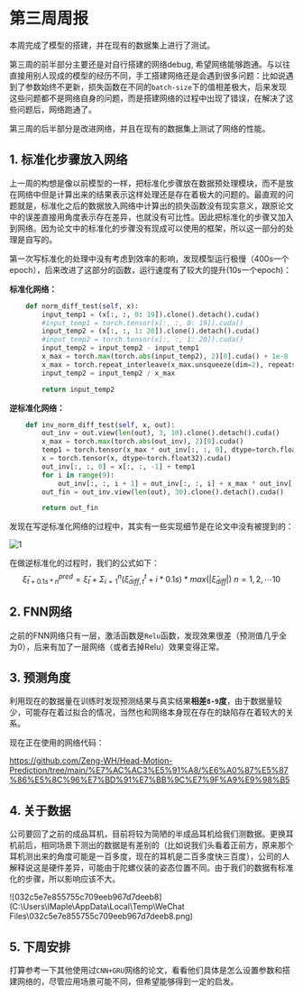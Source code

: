 # 第三周周报

本周完成了模型的搭建，并在现有的数据集上进行了测试。

第三周的前半部分主要还是对自行搭建的网络debug, 希望网络能够跑通。与以往直接用别人现成的模型的经历不同，手工搭建网络还是会遇到很多问题：比如说遇到了参数始终不更新，损失函数在不同的`batch-size`下的值相差极大，后来发现这些问题都不是网络自身的问题，而是搭建网络的过程中出现了错误，在解决了这些问题后，网络跑通了。

第三周的后半部分是改进网络，并且在现有的数据集上测试了网络的性能。

## 1. 标准化步骤放入网络

上一周的构想是像以前模型的一样，把标准化步骤放在数据预处理模块，而不是放在网络中但是计算出来的结果表示这样处理还是存在着极大的问题的。最直观的问题就是，标准化之后的数据放入网络中计算出的损失函数没有现实意义，跟原论文中的误差直接用角度表示存在差异，也就没有可比性。因此把标准化的步骤又加入到网络。因为论文中的标准化的步骤没有现成可以使用的框架，所以这一部分的处理是自写的。

第一次写标准化的处理中没有考虑到效率的影响，发现模型运行极慢（400s一个epoch），后来改进了这部分的函数，运行速度有了较大的提升(10s一个epoch)：

**标准化网络：**

```python
    def norm_diff_test(self, x):
        input_temp1 = (x[:, :, 0: 19]).clone().detach().cuda()
        #input_temp1 = torch.tensor(x[:, :, 0: 19]).cuda()
        input_temp2 = (x[:, :, 1: 20]).clone().detach().cuda()
        #input_temp2 = torch.tensor(x[:, :, 1: 20]).cuda()
        input_temp2 = input_temp2 - input_temp1
        x_max = torch.max(torch.abs(input_temp2), 2)[0].cuda() + 1e-8
        x_max = torch.repeat_interleave(x_max.unsqueeze(dim=2), repeats=19, dim=2).cuda()
        input_temp2 = input_temp2 / x_max

        return input_temp2
```

**逆标准化网络：**

```python
    def inv_norm_diff_test(self, x, out):
        out_inv = out.view(len(out), 3, 10).clone().detach().cuda()
        x_max = torch.max(torch.abs(out_inv), 2)[0].cuda()
        temp1 = torch.tensor(x_max * out_inv[:, :, 0], dtype=torch.float32).cuda()
        x = torch.tensor(x, dtype=torch.float32).cuda()
        out_inv[:, :, 0] = x[:, :, -1] + temp1
        for i in range(9):
            out_inv[:, :, i + 1] = out_inv[:, :, i] + x_max * out_inv[:, :, i + 1]
        out_fin = out_inv.view(len(out), 30).clone().detach().cuda()

        return out_fin
```

发现在写逆标准化网络的过程中，其实有一些实现细节是在论文中没有被提到的：

![1](D:\模式识别\头部姿态预测\第3周\pic\1.PNG)

在做逆标准化的过程时，我们的公式如下：
$$
\bar{\xi}_{t+0.1s*n}^{pred}=\bar{\xi}_{t}+\Sigma_{i=1}^{n}(\bar{\xi}_{diff,t}^{t}+i*0.1s)*max(|\bar{\xi}_{diff}|) \ n=1,2,\cdots10
$$

## 2. FNN网络

之前的FNN网络只有一层，激活函数是`Relu`函数，发现效果很差（预测值几乎全为0），后来有加了一层网络（或者去掉Relu）效果变得正常。

## 3. 预测角度

利用现在的数据量在训练时发现预测结果与真实结果**相差`8-9`度**，由于数据量较少，可能存在着过拟合的情况，当然也和网络本身现在存在的缺陷存在着较大的关系。

现在正在使用的网络代码：

https://github.com/Zeng-WH/Head-Motion-Prediction/tree/main/%E7%AC%AC3%E5%91%A8/%E6%A0%87%E5%87%86%E5%8C%96%E7%BD%91%E7%BB%9C%E7%9F%A9%E9%98%B5

## 4. 关于数据

公司要回了之前的成品耳机，目前将较为简陋的半成品耳机给我们测数据。更换耳机前后，相同场景下测出的数据是有差别的（比如说我们头看着正前方，原来那个耳机测出来的角度可能是一百多度，现在的耳机是二百多度快三百度），公司的人解释说这是硬件差异，可能由于陀螺仪装的姿态位置不同。由于我们的数据有标准化的步骤，所以影响应该不大。

![032c5e7e855755c709eeb967d7deeb8](C:\Users\IMaple\AppData\Local\Temp\WeChat Files\032c5e7e855755c709eeb967d7deeb8.png)

## 5. 下周安排

打算参考一下其他使用过`CNN+GRU`网络的论文，看看他们具体是怎么设置参数和搭建网络的，尽管应用场景可能不同，但希望能够得到一定的启发。